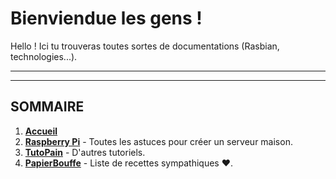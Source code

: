 # Bienviendue les gens !

Hello ! Ici tu trouveras toutes sortes de documentations (Rasbian, technologies...).

___
___

## SOMMAIRE

1. [**Accueil**](/)
2. [**Raspberry Pi**](/raspi/) - Toutes les astuces pour créer un serveur maison.
3. [**TutoPain**](/tutopain/) - D'autres tutoriels.
4. [**PapierBouffe**](https://bouffe.papierpain.fr) - Liste de recettes sympathiques ❤.
